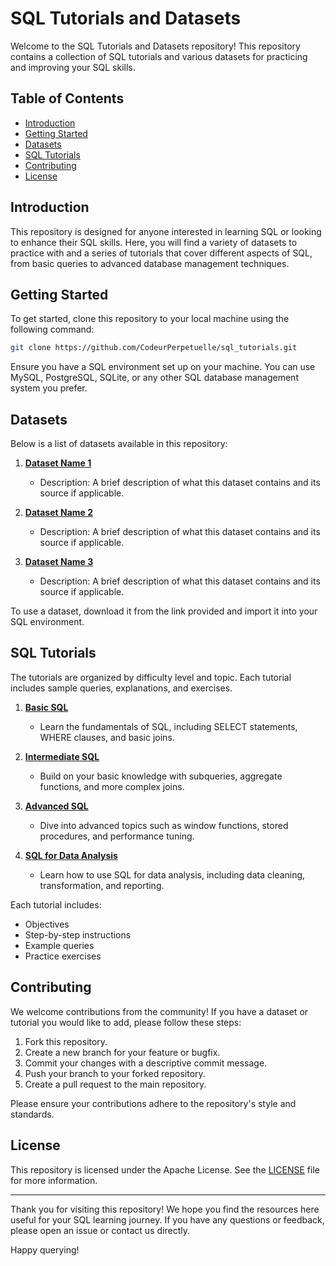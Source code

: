 # SQL Tutorials and Datasets

Welcome to the SQL Tutorials and Datasets repository! This repository contains a collection of SQL tutorials and various datasets for practicing and improving your SQL skills.

## Table of Contents

- [Introduction](#introduction)
- [Getting Started](#getting-started)
- [Datasets](#datasets)
- [SQL Tutorials](#sql-tutorials)
- [Contributing](#contributing)
- [License](#license)

## Introduction

This repository is designed for anyone interested in learning SQL or looking to enhance their SQL skills. Here, you will find a variety of datasets to practice with and a series of tutorials that cover different aspects of SQL, from basic queries to advanced database management techniques.

## Getting Started

To get started, clone this repository to your local machine using the following command:

```bash
git clone https://github.com/CodeurPerpetuelle/sql_tutorials.git
```

Ensure you have a SQL environment set up on your machine. You can use MySQL, PostgreSQL, SQLite, or any other SQL database management system you prefer.

## Datasets

Below is a list of datasets available in this repository:

1. **[Dataset Name 1](link-to-dataset-1)**
   - Description: A brief description of what this dataset contains and its source if applicable.
   
2. **[Dataset Name 2](link-to-dataset-2)**
   - Description: A brief description of what this dataset contains and its source if applicable.

3. **[Dataset Name 3](link-to-dataset-3)**
   - Description: A brief description of what this dataset contains and its source if applicable.

To use a dataset, download it from the link provided and import it into your SQL environment.

## SQL Tutorials

The tutorials are organized by difficulty level and topic. Each tutorial includes sample queries, explanations, and exercises.

1. **[Basic SQL](tutorials/basic-sql.md)**
   - Learn the fundamentals of SQL, including SELECT statements, WHERE clauses, and basic joins.

2. **[Intermediate SQL](tutorials/intermediate-sql.md)**
   - Build on your basic knowledge with subqueries, aggregate functions, and more complex joins.

3. **[Advanced SQL](tutorials/advanced-sql.md)**
   - Dive into advanced topics such as window functions, stored procedures, and performance tuning.

4. **[SQL for Data Analysis](tutorials/sql-for-data-analysis.md)**
   - Learn how to use SQL for data analysis, including data cleaning, transformation, and reporting.

Each tutorial includes:
- Objectives
- Step-by-step instructions
- Example queries
- Practice exercises

## Contributing

We welcome contributions from the community! If you have a dataset or tutorial you would like to add, please follow these steps:

1. Fork this repository.
2. Create a new branch for your feature or bugfix.
3. Commit your changes with a descriptive commit message.
4. Push your branch to your forked repository.
5. Create a pull request to the main repository.

Please ensure your contributions adhere to the repository's style and standards.

## License

This repository is licensed under the Apache License. See the [LICENSE](LICENSE) file for more information.

---

Thank you for visiting this repository! We hope you find the resources here useful for your SQL learning journey. If you have any questions or feedback, please open an issue or contact us directly.

Happy querying!
```
